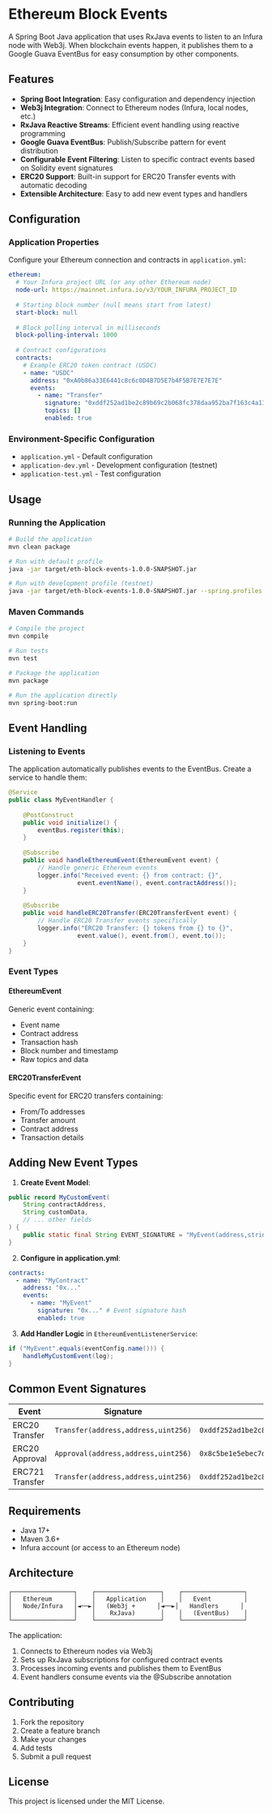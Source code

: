 # Ethereum Block Events

A Spring Boot Java application that uses RxJava events to listen to an Infura node with Web3j. When blockchain events happen, it publishes them to a Google Guava EventBus for easy consumption by other components.

## Features

- **Spring Boot Integration**: Easy configuration and dependency injection
- **Web3j Integration**: Connect to Ethereum nodes (Infura, local nodes, etc.)
- **RxJava Reactive Streams**: Efficient event handling using reactive programming
- **Google Guava EventBus**: Publish/Subscribe pattern for event distribution
- **Configurable Event Filtering**: Listen to specific contract events based on Solidity event signatures
- **ERC20 Support**: Built-in support for ERC20 Transfer events with automatic decoding
- **Extensible Architecture**: Easy to add new event types and handlers

## Configuration

### Application Properties

Configure your Ethereum connection and contracts in `application.yml`:

```yaml
ethereum:
  # Your Infura project URL (or any other Ethereum node)
  node-url: https://mainnet.infura.io/v3/YOUR_INFURA_PROJECT_ID
  
  # Starting block number (null means start from latest)
  start-block: null
  
  # Block polling interval in milliseconds
  block-polling-interval: 1000
  
  # Contract configurations
  contracts:
    # Example ERC20 token contract (USDC)
    - name: "USDC"
      address: "0xA0b86a33E6441c8c6c0D4B7D5E7b4F5B7E7E7E7E"
      events:
        - name: "Transfer"
          signature: "0xddf252ad1be2c89b69c2b068fc378daa952ba7f163c4a11628f55a4df523b3ef"
          topics: []
          enabled: true
```

### Environment-Specific Configuration

- `application.yml` - Default configuration
- `application-dev.yml` - Development configuration (testnet)
- `application-test.yml` - Test configuration

## Usage

### Running the Application

```bash
# Build the application
mvn clean package

# Run with default profile
java -jar target/eth-block-events-1.0.0-SNAPSHOT.jar

# Run with development profile (testnet)
java -jar target/eth-block-events-1.0.0-SNAPSHOT.jar --spring.profiles.active=dev
```

### Maven Commands

```bash
# Compile the project
mvn compile

# Run tests
mvn test

# Package the application
mvn package

# Run the application directly
mvn spring-boot:run
```

## Event Handling

### Listening to Events

The application automatically publishes events to the EventBus. Create a service to handle them:

```java
@Service
public class MyEventHandler {
    
    @PostConstruct
    public void initialize() {
        eventBus.register(this);
    }
    
    @Subscribe
    public void handleEthereumEvent(EthereumEvent event) {
        // Handle generic Ethereum events
        logger.info("Received event: {} from contract: {}", 
                   event.eventName(), event.contractAddress());
    }
    
    @Subscribe
    public void handleERC20Transfer(ERC20TransferEvent event) {
        // Handle ERC20 Transfer events specifically
        logger.info("ERC20 Transfer: {} tokens from {} to {}", 
                   event.value(), event.from(), event.to());
    }
}
```

### Event Types

#### EthereumEvent
Generic event containing:
- Event name
- Contract address
- Transaction hash
- Block number and timestamp
- Raw topics and data

#### ERC20TransferEvent
Specific event for ERC20 transfers containing:
- From/To addresses
- Transfer amount
- Contract address
- Transaction details

## Adding New Event Types

1. **Create Event Model**:
```java
public record MyCustomEvent(
    String contractAddress,
    String customData,
    // ... other fields
) {
    public static final String EVENT_SIGNATURE = "MyEvent(address,string)";
}
```

2. **Configure in application.yml**:
```yaml
contracts:
  - name: "MyContract"
    address: "0x..."
    events:
      - name: "MyEvent"
        signature: "0x..." # Event signature hash
        enabled: true
```

3. **Add Handler Logic** in `EthereumEventListenerService`:
```java
if ("MyEvent".equals(eventConfig.name())) {
    handleMyCustomEvent(log);
}
```

## Common Event Signatures

| Event | Signature | Hash |
|-------|-----------|------|
| ERC20 Transfer | `Transfer(address,address,uint256)` | `0xddf252ad1be2c89b69c2b068fc378daa952ba7f163c4a11628f55a4df523b3ef` |
| ERC20 Approval | `Approval(address,address,uint256)` | `0x8c5be1e5ebec7d5bd14f71427d1e84f3dd0314c0f7b2291e5b200ac8c7c3b925` |
| ERC721 Transfer | `Transfer(address,address,uint256)` | `0xddf252ad1be2c89b69c2b068fc378daa952ba7f163c4a11628f55a4df523b3ef` |

## Requirements

- Java 17+
- Maven 3.6+
- Infura account (or access to an Ethereum node)

## Architecture

```
┌─────────────────┐    ┌──────────────────┐    ┌─────────────────┐
│   Ethereum      │    │   Application    │    │   Event         │
│   Node/Infura   │◄──►│   (Web3j +      │◄──►│   Handlers      │
│                 │    │    RxJava)       │    │   (EventBus)    │
└─────────────────┘    └──────────────────┘    └─────────────────┘
```

The application:
1. Connects to Ethereum nodes via Web3j
2. Sets up RxJava subscriptions for configured contract events
3. Processes incoming events and publishes them to EventBus
4. Event handlers consume events via the @Subscribe annotation

## Contributing

1. Fork the repository
2. Create a feature branch
3. Make your changes
4. Add tests
5. Submit a pull request

## License

This project is licensed under the MIT License.